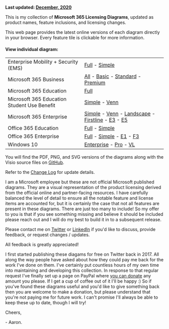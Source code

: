**Last updated: [December, 2020](https://github.com/AaronDinnage/Licensing/releases/tag/v2020.12)**

This is my collection of **Microsoft 365 Licensing Diagrams**, updated as product names, feature inclusions, and licensing changes.

This web page provides the latest online versions of each diagram directly in your browser. Every feature tile is clickable for more information.

#### View individual diagram:
<table>
<tr><td>Enterprise Mobility + Security (EMS)</td><td><a href="https://aarondinnage.github.io/Licensing/viewsvg.htm?file=EMS Enterprise">Full</a> - <a href="https://aarondinnage.github.io/Licensing/viewsvg.htm?file=EMS Enterprise - Simple">Simple</a></td></tr>
<tr><td>Microsoft 365 Business</td><td><a href="https://aarondinnage.github.io/Licensing/viewsvg.htm?file=Microsoft 365 Business">All</a> - <a href="https://aarondinnage.github.io/Licensing/viewsvg.htm?file=Microsoft 365 Business Basic">Basic</a> - <a href="https://aarondinnage.github.io/Licensing/viewsvg.htm?file=Microsoft 365 Business Standard">Standard</a> - <a href="https://aarondinnage.github.io/Licensing/viewsvg.htm?file=Microsoft 365 Business Premium">Premium</a></td></tr>
<tr><td>Microsoft 365 Education</td><td><a href="https://aarondinnage.github.io/Licensing/viewsvg.htm?file=Microsoft 365 Education">Full</a></td></tr>
<tr><td>Microsoft 365 Education Student Use Benefit</td><td><a href="https://aarondinnage.github.io/Licensing/viewsvg.htm?file=Microsoft 365 Education Student Use Benefits - Simple">Simple</a> - <a href="https://aarondinnage.github.io/Licensing/viewsvg.htm?file=Microsoft 365 Education Student Use Benefits">Venn</a></td></tr>
<tr><td>Microsoft 365 Enterprise</td><td><a href="https://aarondinnage.github.io/Licensing/viewsvg.htm?file=Microsoft 365 Enterprise">Simple</a> - <a href="https://aarondinnage.github.io/Licensing/viewsvg.htm?file=Microsoft 365 Enterprise - Venn">Venn</a> - <a href="https://aarondinnage.github.io/Licensing/viewsvg.htm?file=Microsoft 365 Enterprise - Landscape">Landscape</a> - <a href="https://aarondinnage.github.io/Licensing/viewsvg.htm?file=Microsoft 365 Enterprise - Firstline">Firstline</a> - <a href="https://aarondinnage.github.io/Licensing/viewsvg.htm?file=Microsoft 365 Enterprise - E3">E3</a> - <a href="https://aarondinnage.github.io/Licensing/viewsvg.htm?file=Microsoft 365 Enterprise - E5">E5</a></td></tr>
<tr><td>Office 365 Education</td><td><a href="https://aarondinnage.github.io/Licensing/viewsvg.htm?file=Office 365 Education">Full</a> - <a href="https://aarondinnage.github.io/Licensing/viewsvg.htm?file=Office 365 Education - Simple">Simple</a></td></tr>
<tr><td>Office 365 Enterprise</td><td><a href="https://aarondinnage.github.io/Licensing/viewsvg.htm?file=Office 365 Enterprise">Full</a> - <a href="https://aarondinnage.github.io/Licensing/viewsvg.htm?file=Office 365 Enterprise - Simple">Simple</a> - <a href="https://aarondinnage.github.io/Licensing/viewsvg.htm?file=Office 365 Enterprise - E1">E1</a> - <a href="https://aarondinnage.github.io/Licensing/viewsvg.htm?file=Office 365 Enterprise - F3">F3</a></td></tr>
<tr><td>Windows 10</td><td><a href="https://aarondinnage.github.io/Licensing/viewsvg.htm?file=Windows 10 - Enterprise">Enterprise</a> - <a href="https://aarondinnage.github.io/Licensing/viewsvg.htm?file=Windows 10 - Pro">Pro</a> - <a href="https://aarondinnage.github.io/Licensing/viewsvg.htm?file=Windows 10 - VL">VL</a></td></tr>
</table>

You will find the PDF, PNG, and SVG versions of the diagrams along with the Visio source files on [GitHub](https://github.com/AaronDinnage/Licensing/).

Refer to the [Change Log](https://github.com/AaronDinnage/Licensing/blob/master/ChangeLog.md) for update details.

I am a Microsoft employee but these are not official Microsoft published diagrams. They are a visual representation of the product licensing derived from the official online and partner-facing resources. I have carefully balanced the level of detail to ensure all the notable feature and license items are accounted for, but it is certainly the case that not all features are present in these diagrams. There are just too many to include! So my offer to you is that if you see something missing and believe it should be included please reach out and I will do my best to build it in to a subsequent release.

Please contact me on [Twitter](https://twitter.com/AaronDinnage) or [LinkedIn](https://www.linkedin.com/in/aarondinnage/) if you'd like to discuss, provide feedback, or request changes / updates.

All feedback is greatly appreciated!

I first started publishing these diagams for free on Twitter back in 2017. All along the way people have asked about how they could pay me back for the work I've done on them. I've certainly put countless hours of my own time into maintaining and developing this collection. In response to that regular request I've finally set up a page on PayPal where [you can donate](https://paypal.me/pools/c/8ww03FCFcP) any amount you please. If I get a cup of coffee out of it I'll be happy :) So if you've found these diagrams useful and you'd like to give something back then you are welcome to make a donation, but please understand that you're not paying me for future work. I can't promise I'll always be able to keep these up to date, though I will try!

Cheers,

 \- Aaron.
